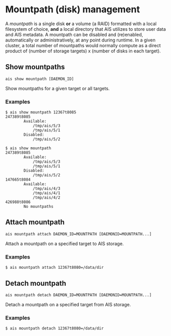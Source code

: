 # Mountpath (disk) management

A *mountpath* is a single disk **or** a volume (a RAID) formatted with a local filesystem of choice, **and** a local directory that AIS utilizes to store user data and AIS metadata. A mountpath can be disabled and (re)enabled, automatically or administratively, at any point during runtime. In a given cluster, a total number of mountpaths would normally compute as a direct product of (number of storage targets) x (number of disks in each target).

## Show mountpaths

`ais show mountpath [DAEMON_ID]`

Show mountpaths for a given target or all targets.

### Examples

```console
$ ais show mountpath 12367t8085
247389t8085
        Available:
			/tmp/ais/5/3
			/tmp/ais/5/1
        Disabled:
			/tmp/ais/5/2

$ ais show mountpath
247389t8085
        Available:
			/tmp/ais/5/3
			/tmp/ais/5/1
        Disabled:
			/tmp/ais/5/2
147665t8084
        Available:
			/tmp/ais/4/3
			/tmp/ais/4/1
			/tmp/ais/4/2
426988t8086
		No mountpaths
```

## Attach mountpath

`ais mountpath attach DAEMON_ID=MOUNTPATH [DAEMONID=MOUNTPATH...]`

Attach a mountpath on a specified target to AIS storage.

### Examples

```console
$ ais mountpath attach 12367t8080=/data/dir
```

## Detach mountpath

`ais mountpath detach DAEMON_ID=MOUNTPATH [DAEMONID=MOUNTPATH...]`

Detach a mountpath on a specified target from AIS storage.

### Examples

```console
$ ais mountpath detach 12367t8080=/data/dir
```
